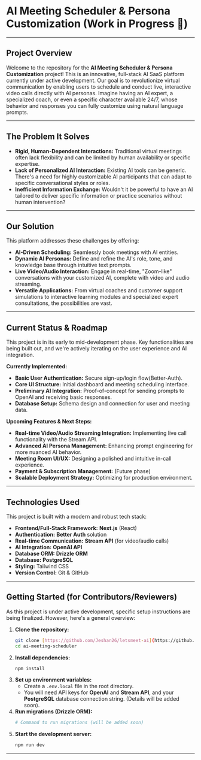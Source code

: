 # AI Meeting Scheduler & Persona Customization (Work in Progress 🚧)

---

## Project Overview

Welcome to the repository for the **AI Meeting Scheduler & Persona Customization** project! This is an innovative, full-stack AI SaaS platform currently under active development. Our goal is to revolutionize virtual communication by enabling users to schedule and conduct live, interactive video calls directly with AI personas. Imagine having an AI expert, a specialized coach, or even a specific character available 24/7, whose behavior and responses you can fully customize using natural language prompts.

---

## The Problem It Solves

* **Rigid, Human-Dependent Interactions:** Traditional virtual meetings often lack flexibility and can be limited by human availability or specific expertise.
* **Lack of Personalized AI Interaction:** Existing AI tools can be generic. There's a need for highly customizable AI participants that can adapt to specific conversational styles or roles.
* **Inefficient Information Exchange:** Wouldn't it be powerful to have an AI tailored to deliver specific information or practice scenarios without human intervention?

---

## Our Solution

This platform addresses these challenges by offering:

* **AI-Driven Scheduling:** Seamlessly book meetings with AI entities.
* **Dynamic AI Personas:** Define and refine the AI's role, tone, and knowledge base through intuitive text prompts.
* **Live Video/Audio Interaction:** Engage in real-time, "Zoom-like" conversations with your customized AI, complete with video and audio streaming.
* **Versatile Applications:** From virtual coaches and customer support simulations to interactive learning modules and specialized expert consultations, the possibilities are vast.

---

## Current Status & Roadmap

This project is in its early to mid-development phase. Key functionalities are being built out, and we're actively iterating on the user experience and AI integration.

**Currently Implemented:**

* **Basic User Authentication:** Secure sign-up/login flow(Better-Auth).
* **Core UI Structure:** Initial dashboard and meeting scheduling interface.
* **Preliminary AI Integration:** Proof-of-concept for sending prompts to OpenAI and receiving basic responses.
* **Database Setup:** Schema design and connection for user and meeting data.

**Upcoming Features & Next Steps:**

* **Real-time Video/Audio Streaming Integration:** Implementing live call functionality with the Stream API.
* **Advanced AI Persona Management:** Enhancing prompt engineering for more nuanced AI behavior.
* **Meeting Room UI/UX:** Designing a polished and intuitive in-call experience.
* **Payment & Subscription Management:** (Future phase)
* **Scalable Deployment Strategy:** Optimizing for production environment.

---

## Technologies Used

This project is built with a modern and robust tech stack:

* **Frontend/Full-Stack Framework:** **Next.js** (React)
* **Authentication:** **Better Auth** solution 
* **Real-time Communication:** **Stream API** (for video/audio calls)
* **AI Integration:** **OpenAI API**
* **Database ORM:** **Drizzle ORM**
* **Database:** **PostgreSQL**
* **Styling:** Tailwind CSS
* **Version Control:** Git & GitHub

---

## Getting Started (for Contributors/Reviewers)

As this project is under active development, specific setup instructions are being finalized. However, here's a general overview:

1.  **Clone the repository:**
    ```bash
    git clone [https://github.com/Jeshan26/letsmeet-ai](https://github.com/Jeshan26/letsmeet-ai)
    cd ai-meeting-scheduler
    ```
2.  **Install dependencies:**
    ```bash
    npm install 
    ```
3.  **Set up environment variables:**
    * Create a `.env.local` file in the root directory.
    * You will need API keys for **OpenAI** and **Stream API**, and your **PostgreSQL** database connection string. (Details will be added soon).
4.  **Run migrations (Drizzle ORM):**
    ```bash
    # Command to run migrations (will be added soon)
    ```
5.  **Start the development server:**
    ```bash
    npm run dev  
    ```

---
